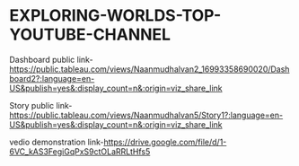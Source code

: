  # EXPLORING-WORLDS-TOP-YOUTUBE-CHANNEL


 Dashboard public link-https://public.tableau.com/views/Naanmudhalvan2_16993358690020/Dashboard2?:language=en-US&publish=yes&:display_count=n&:origin=viz_share_link

 Story public link-https://public.tableau.com/views/Naanmudhalvan5/Story1?:language=en-US&publish=yes&:display_count=n&:origin=viz_share_link

 vedio demonstration link-https://drive.google.com/file/d/1-6VC_kAS3FegiGqPxS9ctOLaRRLtHfs5
